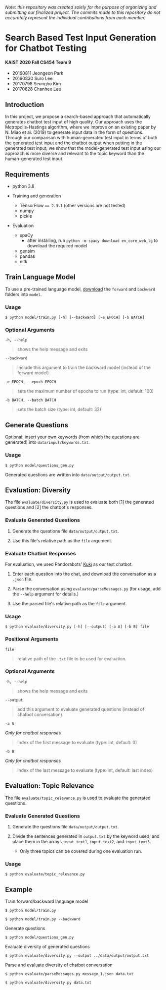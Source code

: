 _Note: this repository was created solely for the purpose of organizing and submitting our finalized project. The commits made to this repository do not accurately represent the individual contributions from each member._

# Search Based Test Input Generation for Chatbot Testing

#### KAIST 2020 Fall CS454 Team 9

-   20160811 Jeongeon Park
-   20160830 Suro Lee
-   20170798 Seungho Kim
-   20170828 Chanhee Lee

## Introduction

In this project, we propose a search-based approach that automatically generates chatbot test input of high quality. Our approach uses the Metropolis-Hastings algorithm, where we improve on an existing paper by N. Miao et al. (2019) to generate input data in the form of questions. Through our comparison with human-generated test input in terms of both the generated test input and the chatbot output when putting in the generated test input, we show that the model-generated test input using our approach is more diverse and relevant to the topic keyword than the human-generated test input.

## Requirements

-   python 3.8

-   Training and generation
    -   TensorFlow `== 2.3.1` (other versions are not tested)
    -   numpy
    -   pickle
-   Evaluation
    -   spaCy
        -   after installing, run `python -m spacy download en_core_web_lg` to download the required model
    -   gensim
    -   pandas
    -   nltk

## Train Language Model

To use a pre-trained language model, [download](https://drive.google.com/drive/folders/1MRMNEXKjaM_9tI1gdONJaNSO5Xl5k7ZB?usp=sharing) the `forward` and `backward` folders into `model`.

### Usage

    $ python model/train.py [-h] [--backward] [-e EPOCH] [-b BATCH]

### Optional Arguments

`-h, --help`

> shows the help message and exits

`--backward`

> include this argument to train the backward model (instead of the forward model)

`-e EPOCH, --epoch EPOCH`

> sets the maximum number of epochs to run (type: int, default: 100)

`-b BATCH, --batch BATCH`

> sets the batch size (type: int, default: 32)

## Generate Questions

Optional: insert your own keywords (from which the questions are generated) into `data/input/keywords.txt`.

### Usage

    $ python model/questions_gen.py

Generated questions are written into `data/output/output.txt`.

## Evaluation: Diversity

The file `evaluate/diversity.py` is used to evaluate both [1] the generated questions and [2] the chatbot's responses.

### Evaluate Generated Questions

1. Generate the questions file `data/output/output.txt`.

2. Use this file's relative path as the `file` argument.

### Evaluate Chatbot Responses

For evaluation, we used Pandorabots' [Kuki](https://www.messenger.com/t/chatbots.io) as our test chatbot.

1. Enter each question into the chat, and download the conversation as a `.json` file.

2. Parse the conversation using `evaluate/parseMessages.py` (for usage, add the `--help` argument for details.)

3. Use the parsed file's relative path as the `file` argument.

### Usage

    $ python evaluate/diversity.py [-h] [--output] [-a A] [-b B] file

### Positional Arguments

`file`

> relative path of the `.txt` file to be used for evaluation.

### Optional Arguments

`-h, --help`

> shows the help message and exits

`--output`

> add this argument to evaluate generated questions (instead of chatbot conversation)

`-a A`

_Only for chatbot responses_

> index of the first message to evaluate (type: int, default: 0)

`-b B`

_Only for chatbot responses_

> index of the last message to evaluate (type: int, default: last index)

## Evaluation: Topic Relevance

The file `evaluate/topic_relevance.py` is used to evaluate the generated questions.

### Evaluate Generated Questions

1. Generate the questions file `data/output/output.txt`.

2. Divide the sentences generated in `output.txt` by the keyword used, and place them in the arrays `input_text1`, `input_text2`, and `input_text3`.
    - Only three topics can be covered during one evaluation run.

### Usage

    $ python evaluate/topic_relevance.py

## Example

Train forward/backward language model

    $ python model/train.py

    $ python model/train.py --backward

Generate questions

    $ python model/questions_gen.py

Evaluate diversity of generated questions

    $ python evaluate/diversity.py --output ../data/output/output.txt

Parse and evaluate diversity of chatbot conversation

    $ python evaluate/parseMessages.py message_1.json data.txt

    $ python evaluate/diversity.py data.txt
